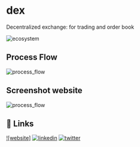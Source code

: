 # dex
Decentralized exchange: for trading and order book

![ecosystem](https://user-images.githubusercontent.com/87982183/211116527-09eb914a-bb08-40cd-9f3d-1b1a9d38a9ae.jpg)




## Process Flow

![process_flow](https://user-images.githubusercontent.com/87982183/211114567-82578cb5-7ecb-4180-ade5-517d26156753.png)



## Screenshot website

![process_flow](https://user-images.githubusercontent.com/87982183/211114567-82578cb5-7ecb-4180-ade5-517d26156753.png)



## 🔗 Links
[![website]](https://www.poweralgo.in/)
[![linkedin](https://img.shields.io/badge/linkedin-0A66C2?style=for-the-badge&logo=linkedin&logoColor=white)](https://www.linkedin.com/company/poweralgo/)
[![twitter](https://img.shields.io/badge/twitter-1DA1F2?style=for-the-badge&logo=twitter&logoColor=white)](https://twitter.com/Invincible_SM)